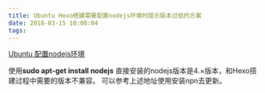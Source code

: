 ```yaml
---
title: Ubuntu Hexo搭建需要配置nodejs环境时提示版本过低的方案
date: 2018-03-15 10:00:04
tags:
---
```


[Ubuntu 配置nodejs环境](http://blog.csdn.net/u014361775/article/details/78865582)

使用**sudo apt-get install nodejs** 直接安装的nodejs版本是4.×版本，和Hexo搭建过程中需要的版本不兼容。
可以参考上述地址使用安装npn去更新。

